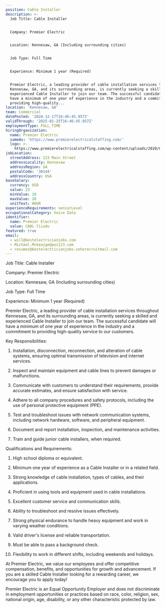 ```yaml
---
position: Cable Installer
description: >-
  Job Title: Cable Installer


  Company: Premier Electric


  Location: Kennesaw, GA (Including surrounding cities)


  Job Type: Full Time


  Experience: Minimum 1 year (Required)


  Premier Electric, a leading provider of cable installation services throughout
  Kennesaw, GA, and its surrounding areas, is currently seeking a skilled and
  experienced Cable Installer to join our team. The successful candidate will
  have a minimum of one year of experience in the industry and a commitment to
  providing high-quality...
location: 'Kennesaw, GA'
team: Commercial
datePosted: '2024-12-17T16:46:45.957Z'
validThrough: '2025-01-25T16:46:45.957Z'
employmentType: FULL_TIME
hiringOrganization:
  name: Premier Electric
  sameAs: 'https://www.premierelectricalstaffing.com/'
  logo: >-
    https://www.premierelectricalstaffing.com/wp-content/uploads/2020/05/Premier-Electrical-Staffing-logo.png
jobLocation:
  streetAddress: 123 Main Street
  addressLocality: Kennesaw
  addressRegion: GA
  postalCode: '30144'
  addressCountry: USA
baseSalary:
  currency: USD
  value: 23
  minValue: 18
  maxValue: 28
  unitText: HOUR
experienceRequirements: seniorLevel
occupationalCategory: Voice Data
identifier:
  name: Premier Electric
  value: CABL-7iiadu
featured: true
email:
  - will@bestelectricianjobs.com
  - Michael.Mckeaige@pes123.com
  - resumes@bestelectricianjobs.zohorecruitmail.com
---
```




Job Title: Cable Installer

Company: Premier Electric

Location: Kennesaw, GA (Including surrounding cities)

Job Type: Full Time

Experience: Minimum 1 year (Required)

Premier Electric, a leading provider of cable installation services throughout Kennesaw, GA, and its surrounding areas, is currently seeking a skilled and experienced Cable Installer to join our team. The successful candidate will have a minimum of one year of experience in the industry and a commitment to providing high-quality service to our customers.

Key Responsibilities:

1. Installation, disconnection, reconnection, and alteration of cable systems, ensuring optimal transmission of television and internet services. 

2. Inspect and maintain equipment and cable lines to prevent damages or malfunctions.

3. Communicate with customers to understand their requirements, provide accurate estimates, and ensure satisfaction with service.

4. Adhere to all company procedures and safety protocols, including the use of personal protective equipment (PPE).

5. Test and troubleshoot issues with network communication systems, including network hardware, software, and peripheral equipment.

6. Document and report installation, inspection, and maintenance activities.

7. Train and guide junior cable installers, when required.

Qualifications and Requirements:

1. High school diploma or equivalent.

2. Minimum one year of experience as a Cable Installer or in a related field.

3. Strong knowledge of cable installation, types of cables, and their applications.

4. Proficient in using tools and equipment used in cable installations.

5. Excellent customer service and communication skills.

6. Ability to troubleshoot and resolve issues effectively.

7. Strong physical endurance to handle heavy equipment and work in varying weather conditions.

8. Valid driver's license and reliable transportation.

9. Must be able to pass a background check.

10. Flexibility to work in different shifts, including weekends and holidays.

At Premier Electric, we value our employees and offer competitive compensation, benefits, and opportunities for growth and advancement. If you are a skilled Cable Installer looking for a rewarding career, we encourage you to apply today!

Premier Electric is an Equal Opportunity Employer and does not discriminate in employment opportunities or practices based on race, color, religion, sex, national origin, age, disability, or any other characteristic protected by law.

